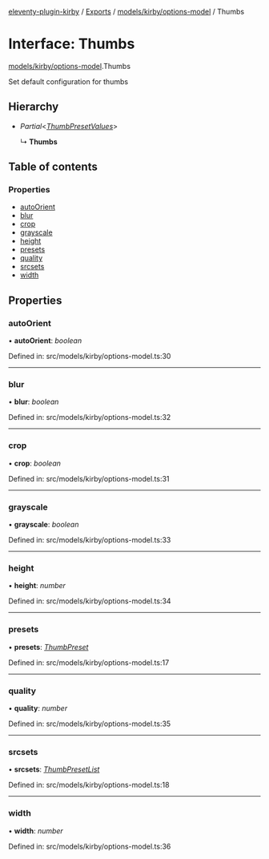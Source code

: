 [eleventy-plugin-kirby](../../../README.md) / [Exports](../../../modules.md) / [models/kirby/options-model](../../../modules/models_kirby_options_model.md) / Thumbs

# Interface: Thumbs

[models/kirby/options-model](../../../modules/models_kirby_options_model.md).Thumbs

Set default configuration for thumbs

## Hierarchy

* *Partial*<[*ThumbPresetValues*](options-model.thumbpresetvalues.md)\>

  ↳ **Thumbs**

## Table of contents

### Properties

- [autoOrient](options-model.thumbs.md#autoorient)
- [blur](options-model.thumbs.md#blur)
- [crop](options-model.thumbs.md#crop)
- [grayscale](options-model.thumbs.md#grayscale)
- [height](options-model.thumbs.md#height)
- [presets](options-model.thumbs.md#presets)
- [quality](options-model.thumbs.md#quality)
- [srcsets](options-model.thumbs.md#srcsets)
- [width](options-model.thumbs.md#width)

## Properties

### autoOrient

• **autoOrient**: *boolean*

Defined in: src/models/kirby/options-model.ts:30

___

### blur

• **blur**: *boolean*

Defined in: src/models/kirby/options-model.ts:32

___

### crop

• **crop**: *boolean*

Defined in: src/models/kirby/options-model.ts:31

___

### grayscale

• **grayscale**: *boolean*

Defined in: src/models/kirby/options-model.ts:33

___

### height

• **height**: *number*

Defined in: src/models/kirby/options-model.ts:34

___

### presets

• **presets**: [*ThumbPreset*](options-model.thumbpreset.md)

Defined in: src/models/kirby/options-model.ts:17

___

### quality

• **quality**: *number*

Defined in: src/models/kirby/options-model.ts:35

___

### srcsets

• **srcsets**: [*ThumbPresetList*](options-model.thumbpresetlist.md)

Defined in: src/models/kirby/options-model.ts:18

___

### width

• **width**: *number*

Defined in: src/models/kirby/options-model.ts:36
